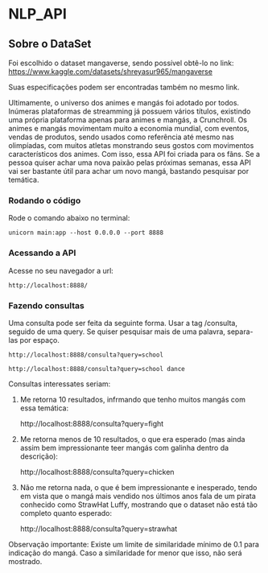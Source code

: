 # NLP_API

## Sobre o DataSet

Foi escolhido o dataset mangaverse, sendo possível obtê-lo no link: https://www.kaggle.com/datasets/shreyasur965/mangaverse

Suas especificações podem ser encontradas também no mesmo link. 

Ultimamente, o universo dos animes e mangás foi adotado por todos. Inúmeras plataformas de streamming já possuem vários títulos, existindo uma própria plataforma apenas para animes e mangás, a Crunchroll. 
Os animes e mangás movimentam muito a economia mundial, com eventos, vendas de produtos, sendo usados como referência até mesmo nas olimpíadas, com muitos atletas monstrando seus gostos com movimentos característicos dos animes.
Com isso, essa API foi criada para os fãns. Se a pessoa quiser achar uma nova paixão pelas próximas semanas, essa API vai ser bastante útil para achar um novo mangá, bastando pesquisar por temática. 


### Rodando o código
Rode o comando abaixo no terminal:

    unicorn main:app --host 0.0.0.0 --port 8888 

### Acessando a API
Acesse no seu navegador a url:

    http://localhost:8888/

### Fazendo consultas
Uma consulta pode ser feita da seguinte forma.
Usar a tag /consulta, seguido de uma query. Se quiser pesquisar mais de uma palavra, separa-las por espaço.

    http://localhost:8888/consulta?query=school

    http://localhost:8888/consulta?query=school dance

Consultas interessates seriam:
 1) Me retorna 10 resultados, infrmando que tenho muitos mangás com essa temática:
    
    http://localhost:8888/consulta?query=fight

 2) Me retorna menos de 10 resultados, o que era esperado (mas ainda assim bem impressionante teer mangás com galinha dentro da descrição):

    http://localhost:8888/consulta?query=chicken

 3) Não me retorna nada, o que é bem impressionante e inesperado, tendo em vista que o mangá mais vendido nos últimos anos fala de um pirata conhecido como StrawHat Luffy, mostrando que o dataset não está tão completo quanto esperado:

    http://localhost:8888/consulta?query=strawhat

Observação importante: Existe um limite de similaridade mínimo de 0.1 para indicação do mangá. Caso a similaridade for menor que isso, não será mostrado.
